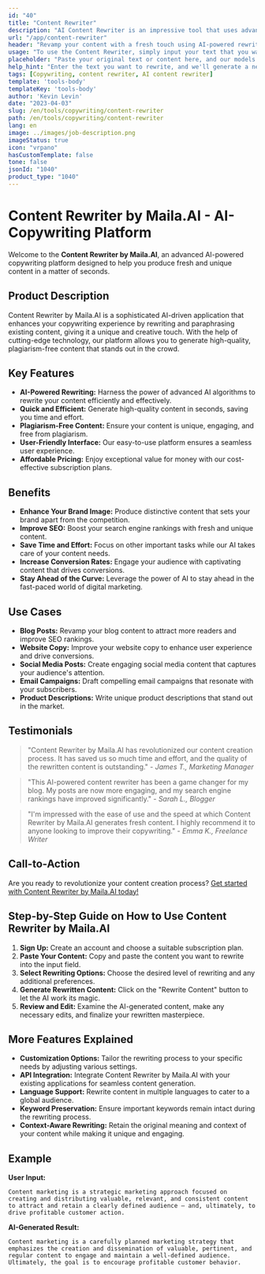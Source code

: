 ```yaml
---
id: "40"
title: "Content Rewriter"
description: "AI Content Rewriter is an impressive tool that uses advanced AI algorithms to automatically rewrite and rephrase your input text, making it unique, engaging, and more appealing. This tool is ideal for bloggers, copywriters, and content creators who want to enhance their content quality and avoid plagiarism issues."
url: "/app/content-rewriter"
header: "Revamp your content with a fresh touch using AI-powered rewriting."
usage: "To use the Content Rewriter, simply input your text that you want to rewrite. This tool will then generate a unique, well-structured, and engaging version of your original content, maintaining its context and key ideas."
placeholder: "Paste your original text or content here, and our models will rewrite it to create a unique, engaging, and appealing version."
help_hint: "Enter the text you want to rewrite, and we'll generate a new, unique version while preserving the original meaning and context. Ideal for enhancing content quality and avoiding plagiarism issues."
tags: [Copywriting, content rewriter, AI content rewriter]
template: 'tools-body'
templateKey: 'tools-body'
author: 'Kevin Levin'
date: "2023-04-03"
slug: /en/tools/copywriting/content-rewriter
path: /en/tools/copywriting/content-rewriter
lang: en
image: ../images/job-description.png
imageStatus: true
icon: "vrpano"
hasCustomTemplate: false
tone: false
jsonId: "1040"
product_type: "1040"
---
```

# Content Rewriter by Maila.AI - AI-Copywriting Platform

Welcome to the **Content Rewriter by Maila.AI**, an advanced AI-powered copywriting platform designed to help you produce fresh and unique content in a matter of seconds.

## Product Description

Content Rewriter by Maila.AI is a sophisticated AI-driven application that enhances your copywriting experience by rewriting and paraphrasing existing content, giving it a unique and creative touch. With the help of cutting-edge technology, our platform allows you to generate high-quality, plagiarism-free content that stands out in the crowd.

## Key Features

- **AI-Powered Rewriting:** Harness the power of advanced AI algorithms to rewrite your content efficiently and effectively.
- **Quick and Efficient:** Generate high-quality content in seconds, saving you time and effort.
- **Plagiarism-Free Content:** Ensure your content is unique, engaging, and free from plagiarism.
- **User-Friendly Interface:** Our easy-to-use platform ensures a seamless user experience. 
- **Affordable Pricing:** Enjoy exceptional value for money with our cost-effective subscription plans.

## Benefits

- **Enhance Your Brand Image:** Produce distinctive content that sets your brand apart from the competition.
- **Improve SEO:** Boost your search engine rankings with fresh and unique content.
- **Save Time and Effort:** Focus on other important tasks while our AI takes care of your content needs.
- **Increase Conversion Rates:** Engage your audience with captivating content that drives conversions.
- **Stay Ahead of the Curve:** Leverage the power of AI to stay ahead in the fast-paced world of digital marketing.

## Use Cases

- **Blog Posts:** Revamp your blog content to attract more readers and improve SEO rankings.
- **Website Copy:** Improve your website copy to enhance user experience and drive conversions.
- **Social Media Posts:** Create engaging social media content that captures your audience's attention.
- **Email Campaigns:** Draft compelling email campaigns that resonate with your subscribers.
- **Product Descriptions:** Write unique product descriptions that stand out in the market.

## Testimonials

> "Content Rewriter by Maila.AI has revolutionized our content creation process. It has saved us so much time and effort, and the quality of the rewritten content is outstanding." - _James T., Marketing Manager_

> "This AI-powered content rewriter has been a game changer for my blog. My posts are now more engaging, and my search engine rankings have improved significantly." - _Sarah L., Blogger_

> "I'm impressed with the ease of use and the speed at which Content Rewriter by Maila.AI generates fresh content. I highly recommend it to anyone looking to improve their copywriting." - _Emma K., Freelance Writer_

## Call-to-Action

Are you ready to revolutionize your content creation process? [Get started with Content Rewriter by Maila.AI today!](#)

## Step-by-Step Guide on How to Use Content Rewriter by Maila.AI

1. **Sign Up:** Create an account and choose a suitable subscription plan.
2. **Paste Your Content:** Copy and paste the content you want to rewrite into the input field.
3. **Select Rewriting Options:** Choose the desired level of rewriting and any additional preferences.
4. **Generate Rewritten Content:** Click on the "Rewrite Content" button to let the AI work its magic.
5. **Review and Edit:** Examine the AI-generated content, make any necessary edits, and finalize your rewritten masterpiece.

## More Features Explained

- **Customization Options:** Tailor the rewriting process to your specific needs by adjusting various settings.
- **API Integration:** Integrate Content Rewriter by Maila.AI with your existing applications for seamless content generation.
- **Language Support:** Rewrite content in multiple languages to cater to a global audience.
- **Keyword Preservation:** Ensure important keywords remain intact during the rewriting process.
- **Context-Aware Rewriting:** Retain the original meaning and context of your content while making it unique and engaging.

## Example

**User Input:**

```
Content marketing is a strategic marketing approach focused on creating and distributing valuable, relevant, and consistent content to attract and retain a clearly defined audience — and, ultimately, to drive profitable customer action.
```

**AI-Generated Result:**

```
Content marketing is a carefully planned marketing strategy that emphasizes the creation and dissemination of valuable, pertinent, and regular content to engage and maintain a well-defined audience. Ultimately, the goal is to encourage profitable customer behavior.
```
